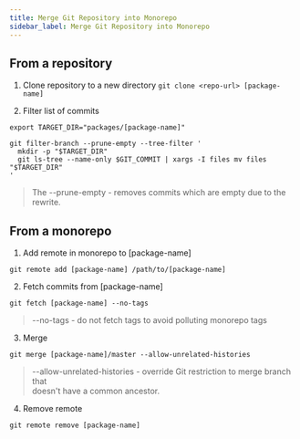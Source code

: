 ```yaml
---
title: Merge Git Repository into Monorepo
sidebar_label: Merge Git Repository into Monorepo
---
```


## From a repository

1. Clone repository to a new directory
`git clone <repo-url> [package-name]`

2. Filter list of commits

```shell
export TARGET_DIR="packages/[package-name]"

git filter-branch --prune-empty --tree-filter '
  mkdir -p "$TARGET_DIR"
  git ls-tree --name-only $GIT_COMMIT | xargs -I files mv files "$TARGET_DIR"
'
```

> The --prune-empty - removes commits which are empty due to the rewrite.

## From a monorepo

1. Add remote in monorepo to [package-name]

```shell
git remote add [package-name] /path/to/[package-name]
```

2. Fetch commits from [package-name]

```shell
git fetch [package-name] --no-tags
```

> --no-tags - do not fetch tags to avoid polluting monorepo tags

3. Merge

```shell
git merge [package-name]/master --allow-unrelated-histories
```

> --allow-unrelated-histories - override Git restriction to merge branch that\
> doesn't have a common ancestor.

4. Remove remote

```shell
git remote remove [package-name]
```
